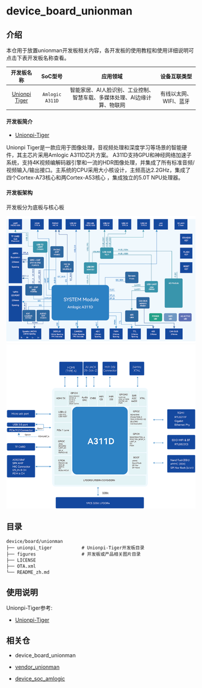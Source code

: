 # device_board_unionman

## 介绍

本仓用于放置unionman开发板相关内容，各开发板的使用教程和使用详细说明可点击下表开发板名称查看。

| 开发板名称                                       | SoC型号           | 应用领域                                   | 设备互联类型        |
|:-------------------------------------------:|:---------------:|:--------------------------------------:|:-------------:|
| [Unionpi Tiger](unionpi_tiger/README_zh.md) | `Amlogic A311D` | 智能家居、AI人脸识别、工业控制、智慧车载、多媒体处理、AI边缘计算、物联网 | 有线以太网、WIFI、蓝牙 |

#### 开发板简介

- [Unionpi-Tiger](https://gitee.com/openharmony-sig/device_board_unionman/blob/master/unionpi_tiger/README_zh.md)

Unionpi Tiger是一款应用于图像处理，音视频处理和深度学习等场景的智能硬件，其主芯片采用Amlogic A311D芯片方案。
A311D支持GPU和神经网络加速子系统，支持4K视频编解码器引擎和一流的HDR图像处理，并集成了所有标准音频/视频输入/输出接口。主系统的CPU采用大小核设计，主频高达2.2GHz，集成了四个Cortex-A73核心和两Cortex-A53核心 ，集成独立的5.0T NPU处理器。

#### 开发板架构
开发板分为底板与核心板

![扩展板架构](./figures/architecture-of-dev-board.png "底板")
![核心板架构](./figures/architecture-of-core-board.png "核心板")

## 目录

```
device/board/unionman
├── unionpi_tiger           # Unionpi-Tiger开发板目录
├── figures                 # 开发板或产品相关图片目录
├── LICENSE
├── OTA.xml
└── README_zh.md
```

## 使用说明

Unionpi-Tiger参考:

- [Unionpi-Tiger](https://gitee.com/openharmony-sig/device_board_unionman/blob/master/unionpi_tiger/README_zh.md)

## 相关仓

- device_board_unionman

- [vendor_unionman](https://gitee.com/openharmony-sig/vendor_unionman)

- [device_soc_amlogic](https://gitee.com/openharmony-sig/device_soc_amlogic)
